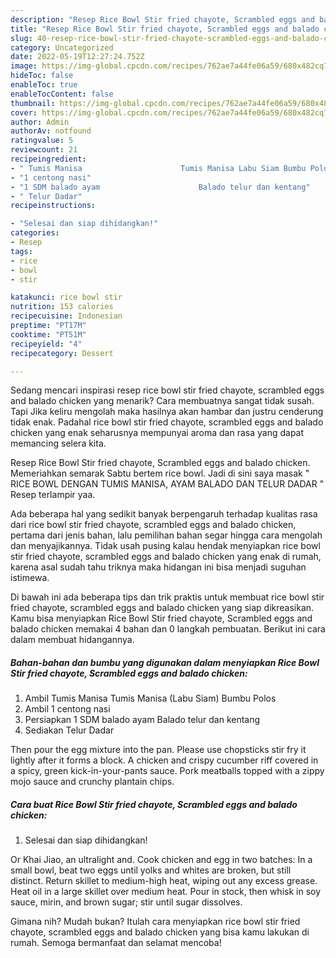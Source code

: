 ```yaml
---
description: "Resep Rice Bowl Stir fried chayote, Scrambled eggs and balado chicken yang Bisa Manjain Lidah, Buat Buka Puasa Enak"
title: "Resep Rice Bowl Stir fried chayote, Scrambled eggs and balado chicken yang Bisa Manjain Lidah, Buat Buka Puasa Enak"
slug: 40-resep-rice-bowl-stir-fried-chayote-scrambled-eggs-and-balado-chicken-yang-bisa-manjain-lidah-buat-buka-puasa-enak
category: Uncategorized
date: 2022-05-19T12:27:24.752Z
image: https://img-global.cpcdn.com/recipes/762ae7a44fe06a59/680x482cq70/rice-bowl-stir-fried-chayote-scrambled-eggs-and-balado-chicken-foto-resep-utama.jpg
hideToc: false
enableToc: true
enableTocContent: false
thumbnail: https://img-global.cpcdn.com/recipes/762ae7a44fe06a59/680x482cq70/rice-bowl-stir-fried-chayote-scrambled-eggs-and-balado-chicken-foto-resep-utama.jpg
cover: https://img-global.cpcdn.com/recipes/762ae7a44fe06a59/680x482cq70/rice-bowl-stir-fried-chayote-scrambled-eggs-and-balado-chicken-foto-resep-utama.jpg
author: Admin
authorAv: notfound
ratingvalue: 5
reviewcount: 21
recipeingredient:
- " Tumis Manisa                      Tumis Manisa Labu Siam Bumbu Polos"
- "1 centong nasi"
- "1 SDM balado ayam                      Balado telur dan kentang"
- " Telur Dadar"
recipeinstructions:

- "Selesai dan siap dihidangkan!"
categories:
- Resep
tags:
- rice
- bowl
- stir

katakunci: rice bowl stir 
nutrition: 153 calories
recipecuisine: Indonesian
preptime: "PT17M"
cooktime: "PT51M"
recipeyield: "4"
recipecategory: Dessert

---
```



Sedang mencari inspirasi resep rice bowl stir fried chayote, scrambled eggs and balado chicken yang menarik? Cara membuatnya sangat tidak susah. Tapi Jika keliru mengolah maka hasilnya akan hambar dan justru cenderung tidak enak. Padahal rice bowl stir fried chayote, scrambled eggs and balado chicken yang enak seharusnya mempunyai aroma dan rasa yang dapat memancing selera kita.


Resep Rice Bowl Stir fried chayote, Scrambled eggs and balado chicken. Memeriahkan semarak Sabtu bertem rice bowl. Jadi di sini saya masak &#34; RICE BOWL DENGAN TUMIS MANISA, AYAM BALADO DAN TELUR DADAR &#34; Resep terlampir yaa.

Ada beberapa hal yang sedikit banyak berpengaruh terhadap kualitas rasa dari rice bowl stir fried chayote, scrambled eggs and balado chicken, pertama dari jenis bahan, lalu pemilihan bahan segar hingga cara mengolah dan menyajikannya. Tidak usah pusing kalau hendak menyiapkan rice bowl stir fried chayote, scrambled eggs and balado chicken yang enak di rumah, karena asal sudah tahu triknya maka hidangan ini bisa menjadi suguhan istimewa.


Di bawah ini ada beberapa tips dan trik praktis untuk membuat rice bowl stir fried chayote, scrambled eggs and balado chicken yang siap dikreasikan. Kamu bisa menyiapkan Rice Bowl Stir fried chayote, Scrambled eggs and balado chicken memakai 4 bahan dan 0 langkah pembuatan. Berikut ini cara dalam membuat hidangannya.

<!--inarticleads1-->

##### Bahan-bahan dan bumbu yang digunakan dalam menyiapkan Rice Bowl Stir fried chayote, Scrambled eggs and balado chicken:

1. Ambil  Tumis Manisa                      Tumis Manisa (Labu Siam) Bumbu Polos
1. Ambil 1 centong nasi
1. Persiapkan 1 SDM balado ayam                      Balado telur dan kentang
1. Sediakan  Telur Dadar


Then pour the egg mixture into the pan. Please use chopsticks stir fry it lightly after it forms a block. A chicken and crispy cucumber riff covered in a spicy, green kick-in-your-pants sauce. Pork meatballs topped with a zippy mojo sauce and crunchy plantain chips. 

<!--inarticleads2-->

##### Cara buat Rice Bowl Stir fried chayote, Scrambled eggs and balado chicken:


1. Selesai dan siap dihidangkan!

Or Khai Jiao, an ultralight and. Cook chicken and egg in two batches: In a small bowl, beat two eggs until yolks and whites are broken, but still distinct. Return skillet to medium-high heat, wiping out any excess grease. Heat oil in a large skillet over medium heat. Pour in stock, then whisk in soy sauce, mirin, and brown sugar; stir until sugar dissolves. 

Gimana nih? Mudah bukan? Itulah cara menyiapkan rice bowl stir fried chayote, scrambled eggs and balado chicken yang bisa kamu lakukan di rumah. Semoga bermanfaat dan selamat mencoba!
